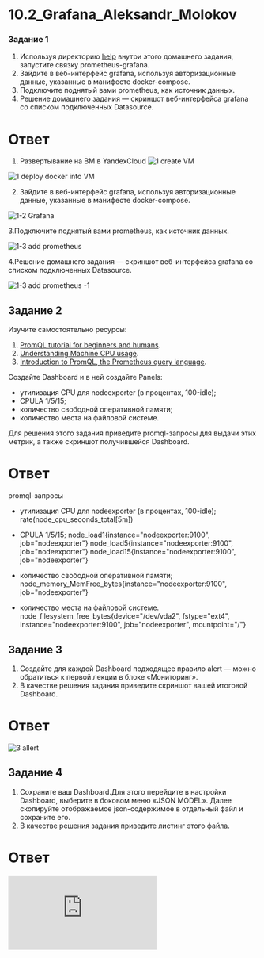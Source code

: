 # 10.2_Grafana_Aleksandr_Molokov

### Задание 1

1. Используя директорию [help](./help) внутри этого домашнего задания, запустите связку prometheus-grafana.
2. Зайдите в веб-интерфейс grafana, используя авторизационные данные, указанные в манифесте docker-compose.
3. Подключите поднятый вами prometheus, как источник данных.
4. Решение домашнего задания — скриншот веб-интерфейса grafana со списком подключенных Datasource.

# Ответ

1. Развертывание на ВМ в YandexCloud
![1 create VM](https://user-images.githubusercontent.com/109212419/228349839-045ebe9f-b6eb-4e38-b498-6815d9f8fa1a.jpg)

![1 deploy docker into VM](https://user-images.githubusercontent.com/109212419/228349869-d81f9400-dd06-42ca-862e-75c6fe971e0d.jpg)

2. Зайдите в веб-интерфейс grafana, используя авторизационные данные, указанные в манифесте docker-compose.

![1-2 Grafana](https://user-images.githubusercontent.com/109212419/228350110-3ac52291-d540-4a6a-a5e9-5c61c566b545.jpg)

3.Подключите поднятый вами prometheus, как источник данных.

![1-3 add prometheus](https://user-images.githubusercontent.com/109212419/228359899-833d14ff-1d05-4c1f-97a9-296f281ff7d9.jpg)

4.Решение домашнего задания — скриншот веб-интерфейса grafana со списком подключенных Datasource.

![1-3 add prometheus -1](https://user-images.githubusercontent.com/109212419/228359974-db4c2e82-6f03-4fb9-b7ad-65de03cfb605.jpg)


## Задание 2

Изучите самостоятельно ресурсы:

1. [PromQL tutorial for beginners and humans](https://valyala.medium.com/promql-tutorial-for-beginners-9ab455142085).
1. [Understanding Machine CPU usage](https://www.robustperception.io/understanding-machine-cpu-usage).
1. [Introduction to PromQL, the Prometheus query language](https://grafana.com/blog/2020/02/04/introduction-to-promql-the-prometheus-query-language/).

Создайте Dashboard и в ней создайте Panels:

- утилизация CPU для nodeexporter (в процентах, 100-idle);
- CPULA 1/5/15;
- количество свободной оперативной памяти;
- количество места на файловой системе.

Для решения этого задания приведите promql-запросы для выдачи этих метрик, а также скриншот получившейся Dashboard.

# Ответ



promql-запросы

- утилизация CPU для nodeexporter (в процентах, 100-idle);
rate(node_cpu_seconds_total[5m])

- CPULA 1/5/15;
node_load1{instance="nodeexporter:9100", job="nodeexporter"}
node_load5{instance="nodeexporter:9100", job="nodeexporter"}
node_load15{instance="nodeexporter:9100", job="nodeexporter"}

- количество свободной оперативной памяти;
node_memory_MemFree_bytes{instance="nodeexporter:9100", job="nodeexporter"}

- количество места на файловой системе.
node_filesystem_free_bytes{device="/dev/vda2", fstype="ext4", instance="nodeexporter:9100", job="nodeexporter", mountpoint="/"}

## Задание 3

1. Создайте для каждой Dashboard подходящее правило alert — можно обратиться к первой лекции в блоке «Мониторинг».
1. В качестве решения задания приведите скриншот вашей итоговой Dashboard.

# Ответ

![3 allert](https://user-images.githubusercontent.com/109212419/228965252-79b065d7-7902-4488-b39e-7d73a7adc224.jpg)


## Задание 4

1. Сохраните ваш Dashboard.Для этого перейдите в настройки Dashboard, выберите в боковом меню «JSON MODEL». Далее скопируйте отображаемое json-содержимое в отдельный файл и сохраните его.
1. В качестве решения задания приведите листинг этого файла.

# Ответ

![Dashboard.json](https://github.com/ALEMOLOKOV/10.2_Grafana_Aleksandr_Molokov/blob/115181ddf354977993f3eac7a70ef5a2efc3b2cd/dashboard.json)
